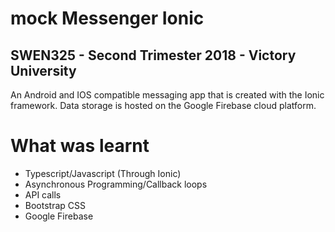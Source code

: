 # mock Messenger Ionic

## SWEN325 - Second Trimester 2018 - Victory University

An Android and IOS compatible messaging app that is created with the Ionic framework.
Data storage is hosted on the Google Firebase cloud platform.

# What was learnt
- Typescript/Javascript (Through Ionic)
- Asynchronous Programming/Callback loops
- API calls
- Bootstrap CSS
- Google Firebase




